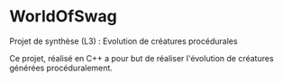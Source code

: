 # WorldOfSwag
Projet de synthèse (L3) : Evolution de créatures procédurales

Ce projet, réalisé en C++ a pour but de réaliser l'évolution de créatures générées procéduralement.
